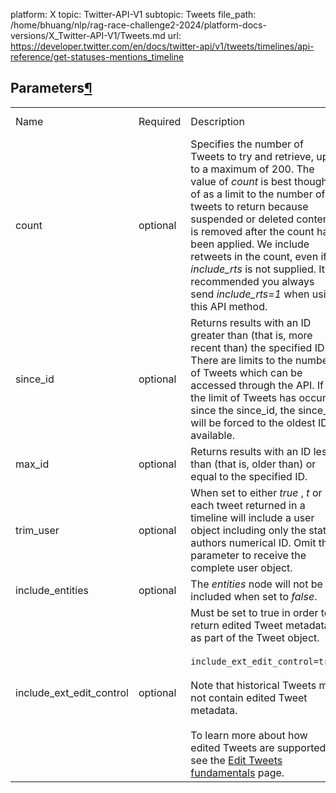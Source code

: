 platform: X
topic: Twitter-API-V1
subtopic: Tweets
file_path: /home/bhuang/nlp/rag-race-challenge2-2024/platform-docs-versions/X_Twitter-API-V1/Tweets.md
url: https://developer.twitter.com/en/docs/twitter-api/v1/tweets/timelines/api-reference/get-statuses-mentions_timeline


## Parameters[¶](#parameters "Permalink to this headline")

|     |     |     |     |     |
| --- | --- | --- | --- | --- |
| Name | Required | Description | Default Value | Example |
| count | optional | Specifies the number of Tweets to try and retrieve, up to a maximum of 200. The value of _count_ is best thought of as a limit to the number of tweets to return because suspended or deleted content is removed after the count has been applied. We include retweets in the count, even if _include\_rts_ is not supplied. It is recommended you always send _include\_rts=1_ when using this API method. |     |     |
| since\_id | optional | Returns results with an ID greater than (that is, more recent than) the specified ID. There are limits to the number of Tweets which can be accessed through the API. If the limit of Tweets has occured since the since\_id, the since\_id will be forced to the oldest ID available. |     | _12345_ |
| max\_id | optional | Returns results with an ID less than (that is, older than) or equal to the specified ID. |     | _54321_ |
| trim\_user | optional | When set to either _true_ , _t_ or _1_ , each tweet returned in a timeline will include a user object including only the status authors numerical ID. Omit this parameter to receive the complete user object. |     | _true_ |
| include\_entities | optional | The _entities_ node will not be included when set to _false_. |     | _false_ |
| include\_ext\_edit\_control | optional | Must be set to true in order to return edited Tweet metadata as part of the Tweet object.<br><br>`include_ext_edit_control=true`<br><br>Note that historical Tweets may not contain edited Tweet metadata.<br><br>To learn more about how edited Tweets are supported, see the [Edit Tweets fundamentals](https://developer.twitter.com/en/docs/twitter-api/v1/edit-tweets) page. |     | _true_ |